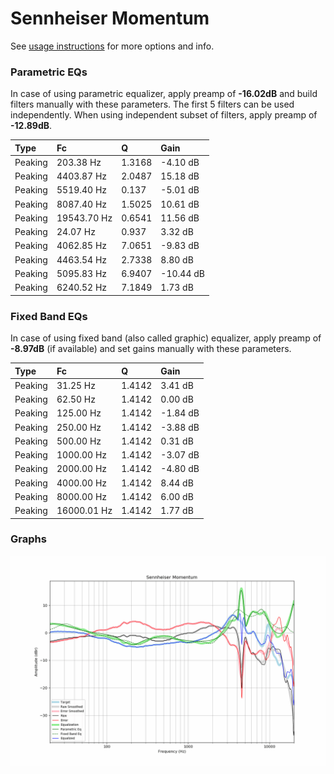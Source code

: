 # Sennheiser Momentum
See [usage instructions](https://github.com/jaakkopasanen/AutoEq#usage) for more options and info.

### Parametric EQs
In case of using parametric equalizer, apply preamp of **-16.02dB** and build filters manually
with these parameters. The first 5 filters can be used independently.
When using independent subset of filters, apply preamp of **-12.89dB**.

| Type    | Fc          |      Q | Gain      |
|:--------|:------------|:-------|:----------|
| Peaking | 203.38 Hz   | 1.3168 | -4.10 dB  |
| Peaking | 4403.87 Hz  | 2.0487 | 15.18 dB  |
| Peaking | 5519.40 Hz  | 0.137  | -5.01 dB  |
| Peaking | 8087.40 Hz  | 1.5025 | 10.61 dB  |
| Peaking | 19543.70 Hz | 0.6541 | 11.56 dB  |
| Peaking | 24.07 Hz    | 0.937  | 3.32 dB   |
| Peaking | 4062.85 Hz  | 7.0651 | -9.83 dB  |
| Peaking | 4463.54 Hz  | 2.7338 | 8.80 dB   |
| Peaking | 5095.83 Hz  | 6.9407 | -10.44 dB |
| Peaking | 6240.52 Hz  | 7.1849 | 1.73 dB   |

### Fixed Band EQs
In case of using fixed band (also called graphic) equalizer, apply preamp of **-8.97dB**
(if available) and set gains manually with these parameters.

| Type    | Fc          |      Q | Gain     |
|:--------|:------------|:-------|:---------|
| Peaking | 31.25 Hz    | 1.4142 | 3.41 dB  |
| Peaking | 62.50 Hz    | 1.4142 | 0.00 dB  |
| Peaking | 125.00 Hz   | 1.4142 | -1.84 dB |
| Peaking | 250.00 Hz   | 1.4142 | -3.88 dB |
| Peaking | 500.00 Hz   | 1.4142 | 0.31 dB  |
| Peaking | 1000.00 Hz  | 1.4142 | -3.07 dB |
| Peaking | 2000.00 Hz  | 1.4142 | -4.80 dB |
| Peaking | 4000.00 Hz  | 1.4142 | 8.44 dB  |
| Peaking | 8000.00 Hz  | 1.4142 | 6.00 dB  |
| Peaking | 16000.01 Hz | 1.4142 | 1.77 dB  |

### Graphs
![](./Sennheiser%20Momentum.png)